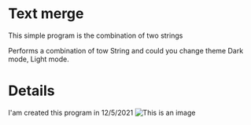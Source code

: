 # Text merge
This simple program is the combination of two strings


Performs a combination of tow String and could you change theme Dark mode, Light mode.

# Details
I'am created this program in 
12/5/2021
![This is an image](https://drive.google.com/file/d/1hYtcSFWV-DLRdR1njuiFTn_iMchwsMEL/view)
